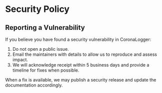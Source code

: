 # Security Policy

## Reporting a Vulnerability
If you believe you have found a security vulnerability in CoronaLogger:

1. Do not open a public issue.
2. Email the maintainers with details to allow us to reproduce and assess impact.
3. We will acknowledge receipt within 5 business days and provide a timeline for fixes when possible.

When a fix is available, we may publish a security release and update the documentation accordingly.
